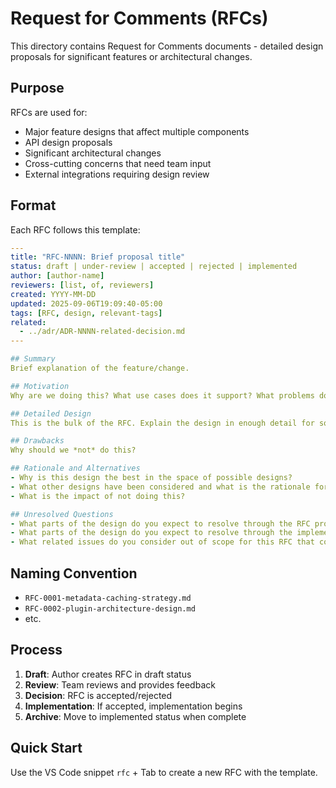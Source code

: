# Request for Comments (RFCs)

This directory contains Request for Comments documents - detailed design proposals for significant features or architectural changes.

## Purpose

RFCs are used for:

- Major feature designs that affect multiple components
- API design proposals
- Significant architectural changes
- Cross-cutting concerns that need team input
- External integrations requiring design review

## Format

Each RFC follows this template:

```yaml
---
title: "RFC-NNNN: Brief proposal title"
status: draft | under-review | accepted | rejected | implemented
author: [author-name]
reviewers: [list, of, reviewers]
created: YYYY-MM-DD
updated: 2025-09-06T19:09:40-05:00
tags: [RFC, design, relevant-tags]
related:
  - ../adr/ADR-NNNN-related-decision.md
---

## Summary
Brief explanation of the feature/change.

## Motivation
Why are we doing this? What use cases does it support? What problems does it solve?

## Detailed Design
This is the bulk of the RFC. Explain the design in enough detail for somebody familiar with the project to understand.

## Drawbacks
Why should we *not* do this?

## Rationale and Alternatives
- Why is this design the best in the space of possible designs?
- What other designs have been considered and what is the rationale for not choosing them?
- What is the impact of not doing this?

## Unresolved Questions
- What parts of the design do you expect to resolve through the RFC process before this gets merged?
- What parts of the design do you expect to resolve through the implementation of this feature before stabilization?
- What related issues do you consider out of scope for this RFC that could be addressed in the future independently of the solution that comes out of this RFC?
```

## Naming Convention

- `RFC-0001-metadata-caching-strategy.md`
- `RFC-0002-plugin-architecture-design.md`
- etc.

## Process

1. **Draft**: Author creates RFC in draft status
2. **Review**: Team reviews and provides feedback
3. **Decision**: RFC is accepted/rejected
4. **Implementation**: If accepted, implementation begins
5. **Archive**: Move to implemented status when complete

## Quick Start

Use the VS Code snippet `rfc` + Tab to create a new RFC with the template.
